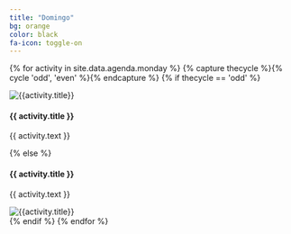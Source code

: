 ```yaml
---
title: "Domingo"
bg: orange
color: black
fa-icon: toggle-on
---
```


{% for activity in site.data.agenda.monday %}
  {% capture thecycle %}{% cycle 'odd', 'even' %}{% endcapture %}
  {% if thecycle == 'odd' %}
  <div class="row activity">
    <div class="col s3 image">
      <img  src="img/{{ activity.image }}" alt="{{activity.title}}">
    </div>
    <div class="col s9 description">
      <h4> {{ activity.title }} </h4>
      <p> {{ activity.text }} </p>
    </div>
  </div>
  {% else %}
  <div class="row activity">
    <div class="col s9 description">
      <h4> {{ activity.title }} </h4>
      <p> {{ activity.text }} </p>
    </div>
    <div class="col s3 image">
      <img  src="img/{{ activity.image }}" alt="{{activity.title}}">
    </div>
  </div>
  {% endif %}
{% endfor %}
